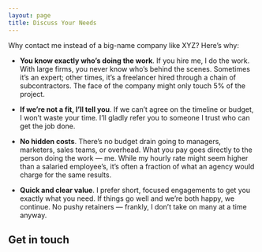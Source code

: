 ```yaml
---
layout: page
title: Discuss Your Needs
---
```


Why contact me instead of a big-name company like XYZ? Here’s why:

 - **You know exactly who’s doing the work**.  If you hire me, I do the work.
 With large firms, you never know who’s behind the scenes. Sometimes it’s an
 expert; other times, it’s a freelancer hired through a chain of subcontractors.
 The face of the company might only touch 5% of the project.
 
 - **If we’re not a fit, I’ll tell you**. If we can’t agree on the timeline or
 budget, I won’t waste your time. I’ll gladly refer you to someone I trust who
 can get the job done.
 
 - **No hidden costs**. There’s no budget drain going to managers, marketers,
 sales teams, or overhead. What you pay goes directly to the person doing the
 work &mdash; me. While my hourly rate might seem higher than a salaried
 employee’s, it’s often a fraction of what an agency would charge for the same
 results.
 
 - **Quick and clear value**. I prefer short, focused engagements to get you
 exactly what you need. If things go well and we’re both happy, we continue. No
 pushy retainers &mdash; frankly, I don’t take on many at a time anyway.
 
## Get in touch

<iframe data-tally-src="https://tally.so/embed/npzEq1?alignLeft=1&hideTitle=1&transparentBackground=1&dynamicHeight=1" loading="lazy" width="100%" height="645" frameborder="0" marginheight="0" marginwidth="0" title="Get in touch"></iframe>
<script>var d=document,w="https://tally.so/widgets/embed.js",v=function(){"undefined"!=typeof Tally?Tally.loadEmbeds():d.querySelectorAll("iframe[data-tally-src]:not([src])").forEach((function(e){e.src=e.dataset.tallySrc}))};if("undefined"!=typeof Tally)v();else if(d.querySelector('script[src="'+w+'"]')==null){var s=d.createElement("script");s.src=w,s.onload=v,s.onerror=v,d.body.appendChild(s);}</script>